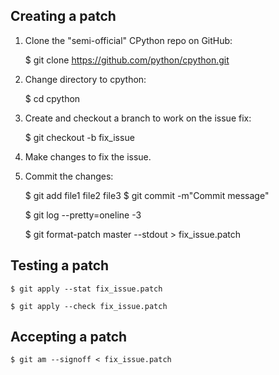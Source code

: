 

## Creating a patch

1. Clone the "semi-official" CPython repo on GitHub:

    $ git clone https://github.com/python/cpython.git

2. Change directory to cpython:

    $ cd cpython

3.  Create and checkout a branch to work on the issue fix:

    $ git checkout -b fix_issue

4. Make changes to fix the issue.

5. Commit the changes:

    $ git add file1 file2 file3
    $ git commit -m"Commit message"

    $ git log --pretty=oneline -3

    $ git format-patch master --stdout > fix_issue.patch

## Testing a patch

    $ git apply --stat fix_issue.patch

    $ git apply --check fix_issue.patch

## Accepting a patch

    $ git am --signoff < fix_issue.patch